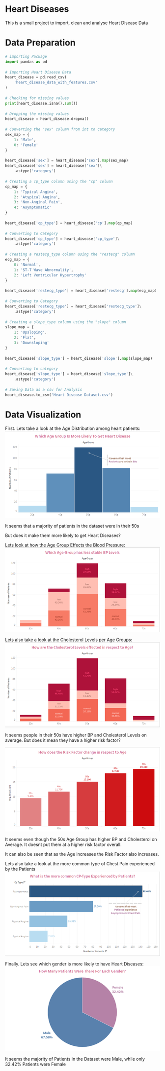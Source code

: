 # Heart Diseases
This is a small project to import, clean and analyse Heart Disease Data

# Data Preparation 
```python
# importing Package
import pandas as pd

# Importing Heart Disease Data
heart_disease = pd.read_csv(
    'heart_disease_data_with_features.csv'
)

# Checking for missing values
print(heart_disease.isna().sum())

# Dropping the missing values
heart_disease = heart_disease.dropna()

# Converting the "sex" column from int to category
sex_map = {
    1: 'Male',
    0: 'Female'
}

heart_disease['sex'] = heart_disease['sex'].map(sex_map)
heart_disease['sex'] = heart_disease['sex']\
    .astype('category')

# Creating a cp_type column using the "cp" column
cp_map = {
    1: 'Typical Angina',
    2: 'Atypical Angina',
    3: 'Non-Anginal Pain',
    4: 'Asymptomatic'
}

heart_disease['cp_type'] = heart_disease['cp'].map(cp_map)

# Converting to Category
heart_disease['cp_type'] = heart_disease['cp_type']\
    .astype('category')

# Creating a restecg_type column using the "restecg" column
ecg_map = {
    0: 'Normal',
    1: 'ST-T Wave Abnormality',
    2: 'Left Ventricular Hypertrophy'
}

heart_disease['restecg_type'] = heart_disease['restecg'].map(ecg_map)

# Converting to Category
heart_disease['restecg_type'] = heart_disease['restecg_type']\
    .astype('category')

# Creating a slope_type column using the "slope" column
slope_map = {
    1: 'Upsloping',
    2: 'Flat',
    3: 'Downsloping'
}

heart_disease['slope_type'] = heart_disease['slope'].map(slope_map)

# Converting to category
heart_disease['slope_type'] = heart_disease['slope_type']\
    .astype('category')

# Saving Data as a csv for Analysis
heart_disease.to_csv('Heart Disease Dataset.csv')
```

# Data Visualization

First. Lets take a look at the Age Distribution among heart patients:
!['Age Distribution'](Age%20Histogram.png)

It seems that a majority of patients in the dataset were in their 50s

But does it make them more likely to get Heart Diseases?

Lets look at how the Age Group Effects the Blood Pressure:
!['BP per Age Group'](Age-Group%20per%20BP%20Levels.png)

Lets also take a look at the Cholesterol Levels per Age Groups:
!['Cholesterol levels per Age Group'](Chol%20Levels%20per%20Age-Group.png)

It seems people in their 50s have higher BP and Cholesterol Levels on average.
But does it mean they have a higher risk factor?

!['Risk Factor per Age Group'](Risk%20Factor%20per%20Age-Group.png)

It seems even though the 50s Age Group has higher BP and Cholesterol on Average. It doesnt put them at a higher risk factor overall.

It can also be seen that as the Age increases the Risk Factor also increases. 

Lets also take a look at the more common type of Chest Pain experienced by the Patients
!['CP Type by Patients'](Number%20of%20Patients%20per%20CP-Type.png)

Finally. Lets see which gender is more likely to have Heart Diseases:
!['Number of Patients per Gender'](Patients%20per%20Gender.png)

It seems the majority of Patients in the Dataset were Male,
while only 32.42% Patients were Female